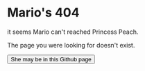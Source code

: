 <!DOCTYPE html>
<html lang="en">
<head>
    <meta charset="UTF-8">
    <meta name="viewport" content="width=device-width, initial-scale=1.0">
    <title>404</title>
    <link rel="stylesheet" type="text/css" href="style.css">
</head>
<body>
    <main>
        <h1>Mario's 404</h1>
        <p>it seems Mario can't reached Princess Peach.</p>
        <p>The page you were looking for doesn't exist.</p>
        <button>She may be in this Github page</button>
        <div id="tunnel1"></div>
        <div id="tunnel2"></div>
        <div id="mario"></div>
        <div id="tile"></div>
    </main>
</body>
</html>
